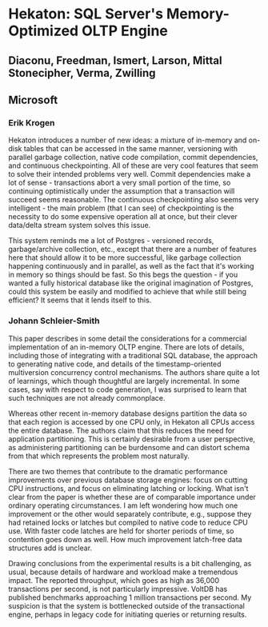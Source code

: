 # Hekaton: SQL Server's Memory-Optimized OLTP Engine
## Diaconu, Freedman, Ismert, Larson, Mittal Stonecipher, Verma, Zwilling
## Microsoft

### Erik Krogen

Hekaton introduces a number of new ideas: a mixture of in-memory and on-disk tables that can be accessed in the same manner, versioning with parallel garbage collection, native code compilation, commit dependencies, and continuous checkpointing. All of these are very cool features that seem to solve their intended problems very well. Commit dependencies make a lot of sense - transactions abort a very small portion of the time, so continuing optimistically under the assumption that a transaction will succeed seems reasonable. The continuous checkpointing also seems very intelligent - the main problem (that I can see) of checkpointing is the necessity to do some expensive operation all at once, but their clever data/delta stream system solves this issue.

This system reminds me a lot of Postgres - versioned records, garbage/archive collection, etc., except that there are a number of features here that should allow it to be more successful, like garbage collection happening continuously and in parallel, as well as the fact that it's working in memory so things should be fast. So this begs the question - if you wanted a fully historical database like the original imagination of Postgres, could this system be easily and modified to achieve that while still being efficient? It seems that it lends itself to this. 

### Johann Schleier-Smith

This paper describes in some detail the considerations for a commercial implementation of an in-memory OLTP engine. There are lots of details, including those of integrating with a traditional SQL database, the approach to generating native code, and details of the timestamp-oriented multiversion concurrency control mechanisms. The authors share quite a lot of learnings, which though thoughtful are largely incremental. In some cases, say with respect to code generation, I was surprised to learn that such techniques are not already commonplace.

Whereas other recent in-memory database designs partition the data so that each region is accessed by one CPU only, in Hekaton all CPUs access the entire database. The authors claim that this reduces the need for application partitioning. This is certainly desirable from a user perspective, as administering partitioning can be burdensome and can distort schema from that which represents the problem most naturally.

There are two themes that contribute to the dramatic performance improvements over previous database storage engines: focus on cutting CPU instructions, and focus on eliminating latching or locking. What isn't clear from the paper is whether these are of comparable importance under ordinary operating circumstances. I am left wondering how much one improvement or the other would separately contribute, e.g., suppose they had retained locks or latches but compiled to native code to reduce CPU use. With faster code latches are held for shorter periods of time, so contention goes down as well. How much improvement latch-free data structures add is unclear.

Drawing conclusions from the experimental results is a bit challenging, as usual, because details of hardware and workload make a tremendous impact. The reported throughput, which goes as high as 36,000 transactions per second, is not particularly impressive. VoltDB has published benchmarks approaching 1 million transactions per second. My suspicion is that the system is bottlenecked outside of the transactional engine, perhaps in legacy code for initiating queries or returning results.